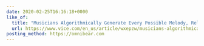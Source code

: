 ```yaml
---
date: 2020-02-25T16:16:18+0000
like_of:
  title: "Musicians Algorithmically Generate Every Possible Melody, Release Them to Public …"
  url: https://www.vice.com/en_us/article/wxepzw/musicians-algorithmically-generate-every-possible-melody-release-them-to-public-domain
posting_method: https://omnibear.com
---
```

